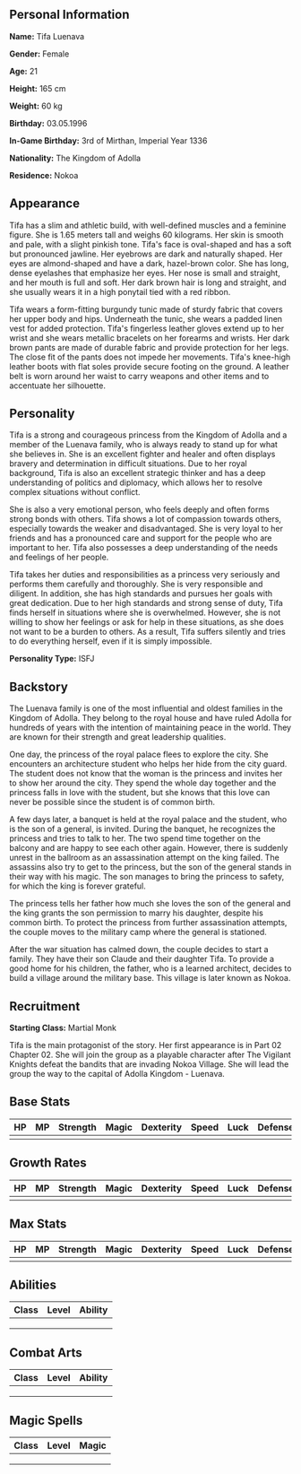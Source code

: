 ## Personal Information

**Name:** Tifa Luenava

**Gender:** Female

**Age:** 21

**Height:** 165 cm

**Weight:** 60 kg

**Birthday:** 03.05.1996

**In-Game Birthday:** 3rd of Mirthan, Imperial Year 1336

**Nationality:** The Kingdom of Adolla

**Residence:** Nokoa

## Appearance

Tifa has a slim and athletic build, with well-defined muscles and a feminine figure. She is 1.65 meters tall and weighs 60 kilograms. Her skin is smooth and pale, with a slight pinkish tone. Tifa's face is oval-shaped and has a soft but pronounced jawline. Her eyebrows are dark and naturally shaped. Her eyes are almond-shaped and have a dark, hazel-brown color. She has long, dense eyelashes that emphasize her eyes. Her nose is small and straight, and her mouth is full and soft. Her dark brown hair is long and straight, and she usually wears it in a high ponytail tied with a red ribbon.

Tifa wears a form-fitting burgundy tunic made of sturdy fabric that covers her upper body and hips. Underneath the tunic, she wears a padded linen vest for added protection. Tifa's fingerless leather gloves extend up to her wrist and she wears metallic bracelets on her forearms and wrists. Her dark brown pants are made of durable fabric and provide protection for her legs. The close fit of the pants does not impede her movements. Tifa's knee-high leather boots with flat soles provide secure footing on the ground. A leather belt is worn around her waist to carry weapons and other items and to accentuate her silhouette.

## Personality

Tifa is a strong and courageous princess from the Kingdom of Adolla and a member of the Luenava family, who is always ready to stand up for what she believes in. She is an excellent fighter and healer and often displays bravery and determination in difficult situations. Due to her royal background, Tifa is also an excellent strategic thinker and has a deep understanding of politics and diplomacy, which allows her to resolve complex situations without conflict.

She is also a very emotional person, who feels deeply and often forms strong bonds with others. Tifa shows a lot of compassion towards others, especially towards the weaker and disadvantaged. She is very loyal to her friends and has a pronounced care and support for the people who are important to her. Tifa also possesses a deep understanding of the needs and feelings of her people.

Tifa takes her duties and responsibilities as a princess very seriously and performs them carefully and thoroughly. She is very responsible and diligent. In addition, she has high standards and pursues her goals with great dedication. Due to her high standards and strong sense of duty, Tifa finds herself in situations where she is overwhelmed. However, she is not willing to show her feelings or ask for help in these situations, as she does not want to be a burden to others. As a result, Tifa suffers silently and tries to do everything herself, even if it is simply impossible.

**Personality Type:** ISFJ

## Backstory

The Luenava family is one of the most influential and oldest families in the Kingdom of Adolla. They belong to the royal house and have ruled Adolla for hundreds of years with the intention of maintaining peace in the world. They are known for their strength and great leadership qualities.

One day, the princess of the royal palace flees to explore the city. She encounters an architecture student who helps her hide from the city guard. The student does not know that the woman is the princess and invites her to show her around the city. They spend the whole day together and the princess falls in love with the student, but she knows that this love can never be possible since the student is of common birth.

A few days later, a banquet is held at the royal palace and the student, who is the son of a general, is invited. During the banquet, he recognizes the princess and tries to talk to her. The two spend time together on the balcony and are happy to see each other again. However, there is suddenly unrest in the ballroom as an assassination attempt on the king failed. The assassins also try to get to the princess, but the son of the general stands in their way with his magic. The son manages to bring the princess to safety, for which the king is forever grateful.

The princess tells her father how much she loves the son of the general and the king grants the son permission to marry his daughter, despite his common birth. To protect the princess from further assassination attempts, the couple moves to the military camp where the general is stationed.

After the war situation has calmed down, the couple decides to start a family. They have their son Claude and their daughter Tifa. To provide a good home for his children, the father, who is a learned architect, decides to build a village around the military base. This village is later known as Nokoa.

## Recruitment

**Starting Class:** Martial Monk

Tifa is the main protagonist of the story. Her first appearance is in Part 02 Chapter 02. She will join the group as a playable character after The Vigilant Knights defeat the bandits that are invading Nokoa Village. She will lead the group the way to the capital of Adolla Kingdom - Luenava.

## Base Stats

| HP   | MP   | Strength | Magic | Dexterity | Speed | Luck | Defense | Resistance |
| ---- | ---- | -------- | ----- | --------- | ----- | ---- | ------- | ---------- |
|      |      |          |       |           |       |      |         |            |

## Growth Rates

| HP   | MP   | Strength | Magic | Dexterity | Speed | Luck | Defense | Resistance |
| ---- | ---- | -------- | ----- | --------- | ----- | ---- | ------- | ---------- |
|      |      |          |       |           |       |      |         |            |

## Max Stats

| HP   | MP   | Strength | Magic | Dexterity | Speed | Luck | Defense | Resistance |
| ---- | ---- | -------- | ----- | --------- | ----- | ---- | ------- | ---------- |
|      |      |          |       |           |       |      |         |            |

## Abilities

| Class | Level | Ability |
| ----- | ----- | ------- |
|       |       |         |
|       |       |         |
|       |       |         |

## Combat Arts

| Class | Level | Ability |
| ----- | ----- | ------- |
|       |       |         |
|       |       |         |
|       |       |         |

## Magic Spells

| Class | Level | Magic |
| ----- | ----- | ----- |
|       |       |       |
|       |       |       |
|       |       |       |